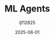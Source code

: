 ---
title: "ML Agents"
layout: single
date: 2025-06-01
categories: [笔记]
tags: [Unity, Unity Packages, AI]
author: "ljf12825"
permalink: /posts/2025-08-12-ML-Agents/
---
